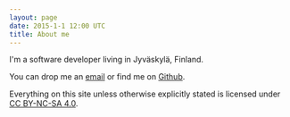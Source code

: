```yaml
---
layout: page
date: 2015-1-1 12:00 UTC
title: About me
---
```


I'm a software developer living in Jyväskylä, Finland.



You can drop me an [email](mailto:ane@iki.fi) or find me on
[Github](https://github.com/ane).

Everything on this site unless otherwise explicitly stated is licensed under
[CC BY-NC-SA 4.0](https://creativecommons.org/licenses/by-nc-sa/4.0/).

